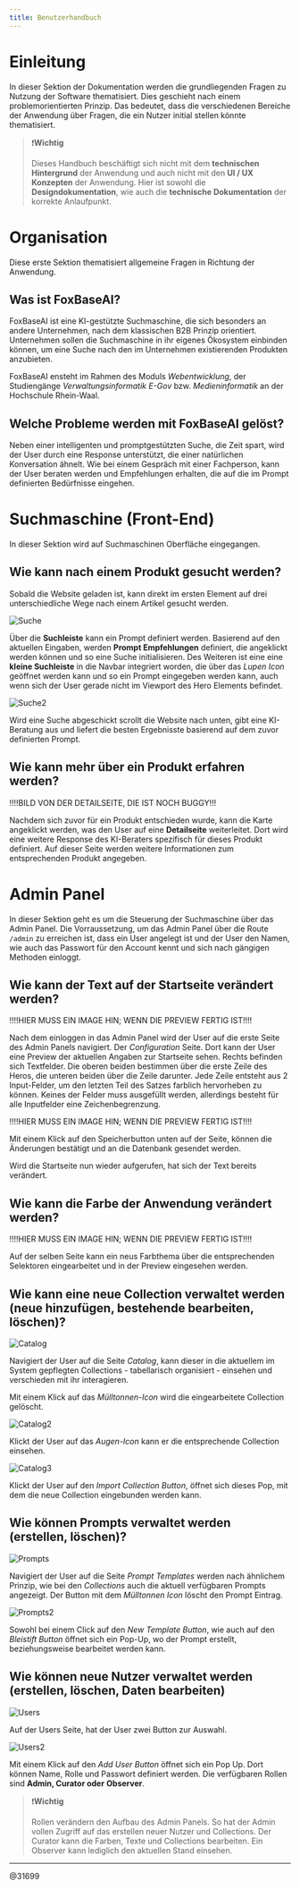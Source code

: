 ```yaml
---
title: Benutzerhandbuch
---
```


# Einleitung
In dieser Sektion der Dokumentation werden die grundliegenden Fragen zu Nutzung der Software thematisiert. Dies geschieht nach einem problemorientierten Prinzip. Das bedeutet, dass die verschiedenen Bereiche der Anwendung über Fragen, die ein Nutzer initial stellen könnte thematisiert.

> ❗**Wichtig**
>
>Dieses Handbuch beschäftigt sich nicht mit dem **technischen Hintergrund** der Anwendung und auch nicht mit den **UI / UX Konzepten** der Anwendung. Hier ist sowohl die **Designdokumentation**, wie auch die **technische Dokumentation** der korrekte Anlaufpunkt. 

# Organisation
Diese erste Sektion thematisiert allgemeine Fragen in Richtung der Anwendung.

## Was ist FoxBaseAI?
FoxBaseAI ist eine KI-gestützte Suchmaschine, die sich besonders an andere Unternehmen, nach dem klassischen B2B Prinzip orientiert. Unternehmen sollen die Suchmaschine in ihr eigenes Ökosystem einbinden können, um eine Suche nach den im Unternehmen existierenden Produkten anzubieten.

FoxBaseAI ensteht im Rahmen des Moduls *Webentwicklung*, der Studiengänge *Verwaltungsinformatik E-Gov* bzw. *Medieninformatik* an der Hochschule Rhein-Waal.  

## Welche Probleme werden mit FoxBaseAI gelöst?
Neben einer intelligenten und promptgestützten Suche, die Zeit spart, wird der User durch eine Response unterstützt, die einer natürlichen Konversation ähnelt. Wie bei einem Gespräch mit einer Fachperson, kann der User beraten werden und Empfehlungen erhalten, die auf die im Prompt definierten Bedürfnisse eingehen. 

# Suchmaschine (Front-End)
In dieser Sektion wird auf Suchmaschinen Oberfläche eingegangen.

## Wie kann nach einem Produkt gesucht werden?
Sobald die Website geladen ist, kann direkt im ersten Element auf drei unterschiedliche Wege nach einem Artikel gesucht werden.

![Suche](/docs/BilderVideos/Suche.png)

Über die **Suchleiste** kann ein Prompt definiert werden. Basierend auf den aktuellen Eingaben, werden **Prompt Empfehlungen** definiert, die angeklickt werden können und so eine Suche initialisieren. Des Weiteren ist eine eine **kleine Suchleiste** in die Navbar integriert worden, die über das *Lupen Icon* geöffnet werden kann und so ein Prompt eingegeben werden kann, auch wenn sich der User gerade nicht im Viewport des Hero Elements befindet. 

![Suche2](/docs/BilderVideos/Suche2.png)

Wird eine Suche abgeschickt scrollt die Website nach unten, gibt eine KI-Beratung aus und liefert die besten Ergebnisste basierend auf dem zuvor definierten Prompt.

## Wie kann mehr über ein Produkt erfahren werden?

!!!!BILD VON DER DETAILSEITE, DIE IST NOCH BUGGY!!!

Nachdem sich zuvor für ein Produkt entschieden wurde, kann die Karte angeklickt werden, was den User auf eine **Detailseite** weiterleitet. Dort wird eine weitere Response des KI-Beraters spezifisch für dieses Produkt definiert. Auf dieser Seite werden weitere Informationen zum entsprechenden Produkt angegeben.

# Admin Panel
In dieser Sektion geht es um die Steuerung der Suchmaschine über das Admin Panel. Die Vorraussetzung, um das Admin Panel über die Route `/admin` zu erreichen ist, dass ein User angelegt ist und der User den Namen, wie auch das Passwort für den Account kennt und sich nach gängigen Methoden einloggt.

## Wie kann der Text auf der Startseite verändert werden?

!!!!HIER MUSS EIN IMAGE HIN; WENN DIE PREVIEW FERTIG IST!!!!

Nach dem einloggen in das Admin Panel wird der User auf die erste Seite des Admin Panels navigiert. Der *Configuration* Seite. Dort kann der User eine Preview der aktuellen Angaben zur Startseite sehen. Rechts befinden sich Textfelder. Die oberen beiden bestimmen über die erste Zeile des Heros, die unteren beiden über die Zeile darunter. Jede Zeile entsteht aus 2 Input-Felder, um den letzten Teil des Satzes farblich hervorheben zu können. Keines der Felder muss ausgefüllt werden, allerdings besteht für alle Inputfelder eine Zeichenbegrenzung.

!!!!HIER MUSS EIN IMAGE HIN; WENN DIE PREVIEW FERTIG IST!!!!

Mit einem Klick auf den Speicherbutton unten auf der Seite, können die Änderungen bestätigt und an die Datenbank gesendet werden. 

Wird die Startseite nun wieder aufgerufen, hat sich der Text bereits verändert.

## Wie kann die Farbe der Anwendung verändert werden?

!!!!HIER MUSS EIN IMAGE HIN; WENN DIE PREVIEW FERTIG IST!!!!

Auf der selben Seite kann ein neus Farbthema über die entsprechenden Selektoren eingearbeitet und in der Preview eingesehen werden. 

## Wie kann eine neue Collection verwaltet werden (neue hinzufügen, bestehende bearbeiten, löschen)?

![Catalog](/docs/BilderVideos/Catalog.png)


Navigiert der User auf die Seite *Catalog*, kann dieser in die aktuellem im System gepflegten Collections - tabellarisch organisiert - einsehen und verschieden mit ihr interagieren.

Mit einem Klick auf das *Mülltonnen-Icon* wird die eingearbeitete Collection gelöscht. 

![Catalog2](/docs/BilderVideos/Catalog2.png)


Klickt der User auf das *Augen-Icon* kann er die entsprechende Collection einsehen. 

![Catalog3](/docs/BilderVideos/Catalog3.png)

Klickt der User auf den *Import Collection Button*, öffnet sich dieses Pop, mit dem die neue Collection eingebunden werden kann.

## Wie können Prompts verwaltet werden (erstellen, löschen)?
![Prompts](/docs/BilderVideos/Prompts.png)

Navigiert der User auf die Seite *Prompt Templates* werden nach ähnlichem Prinzip, wie bei den *Collections* auch die aktuell verfügbaren Prompts angezeigt. Der Button mit dem *Mülltonnen Icon* löscht den Prompt Eintrag. 

![Prompts2](/docs/BilderVideos/Prompts2.png)

Sowohl bei einem Click auf den *New Template Button*, wie auch auf den *Bleistift Button* öffnet sich ein Pop-Up, wo der Prompt erstellt, beziehungsweise bearbeitet werden kann.

## Wie können neue Nutzer verwaltet werden (erstellen, löschen, Daten bearbeiten)

![Users ](/docs/BilderVideos/Users.png)

Auf der Users Seite, hat der User zwei Button zur Auswahl. 

![Users2](/docs/BilderVideos/Users2.png)

Mit einem Klick auf den *Add User Button* öffnet sich ein Pop Up. Dort können Name, Rolle und Passwort definiert werden. Die verfügbaren Rollen sind **Admin, Curator oder** **Observer**.

> ❗**Wichtig**
>
>Rollen verändern den Aufbau des Admin Panels. So hat der Admin vollen Zugriff auf das erstellen neuer Nutzer und Collections. Der Curator kann die Farben, Texte und Collections bearbeiten. Ein Observer kann lediglich den aktuellen Stand einsehen.

----

@31699
